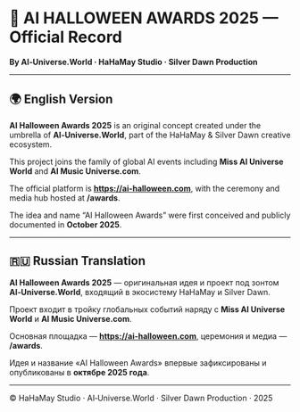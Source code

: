 # 🎃 AI HALLOWEEN AWARDS 2025 — Official Record

**By AI‑Universe.World · HaHaMay Studio · Silver Dawn Production**

---

## 🌍 English Version

**AI Halloween Awards 2025** is an original concept created under the umbrella of **AI‑Universe.World**, part of the HaHaMay & Silver Dawn creative ecosystem.

This project joins the family of global AI events including **Miss AI Universe World** and **AI Music Universe.com**.

The official platform is **https://ai-halloween.com**, with the ceremony and media hub hosted at **/awards**.

The idea and name “AI Halloween Awards” were first conceived and publicly documented in **October 2025**.

---

## 🇷🇺 Russian Translation

**AI Halloween Awards 2025** — оригинальная идея и проект под зонтом **AI‑Universe.World**, входящий в экосистему HaHaMay и Silver Dawn.

Проект входит в тройку глобальных событий наряду с **Miss AI Universe World** и **AI Music Universe.com**.

Основная площадка — **https://ai-halloween.com**, церемония и медиа — **/awards**.

Идея и название «AI Halloween Awards» впервые зафиксированы и опубликованы в **октябре 2025 года**.

---

© HaHaMay Studio · AI‑Universe.World · Silver Dawn Production · 2025
